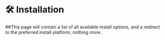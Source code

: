 # 🛠 Installation

\##This page will contain a list of all available install options, and a redirect to the preferred install platform, nothing more.
